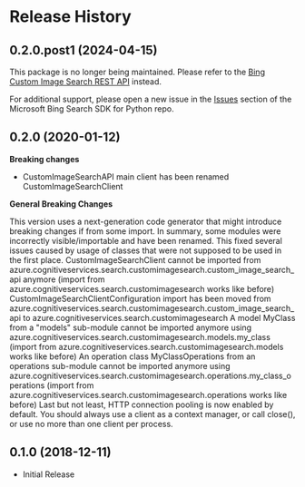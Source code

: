 # Release History

## 0.2.0.post1 (2024-04-15)

This package is no longer being maintained. Please refer to the [Bing Custom Image Search REST API](https://learn.microsoft.com/en-us/bing/search-apis/bing-custom-search/how-to/get-images-from-instance) instead.

For additional support, please open a new issue in the [Issues](https://github.com/microsoft/bing-search-sdk-for-python/issues) section of the Microsoft Bing Search SDK for Python repo.

## 0.2.0 (2020-01-12)

**Breaking changes**

  - CustomImageSearchAPI main client has been renamed
    CustomImageSearchClient

**General Breaking Changes**

This version uses a next-generation code generator that might introduce
breaking changes if from some import. In summary, some modules were
incorrectly visible/importable and have been renamed. This fixed several
issues caused by usage of classes that were not supposed to be used in
the first place. CustomImageSearchClient cannot be imported from
azure.cognitiveservices.search.customimagesearch.custom_image_search_api
anymore (import from azure.cognitiveservices.search.customimagesearch
works like before) CustomImageSearchClientConfiguration import has been
moved from
azure.cognitiveservices.search.customimagesearch.custom_image_search_api
to azure.cognitiveservices.search.customimagesearch A model MyClass from
a "models" sub-module cannot be imported anymore using
azure.cognitiveservices.search.customimagesearch.models.my_class
(import from azure.cognitiveservices.search.customimagesearch.models
works like before) An operation class MyClassOperations from an
operations sub-module cannot be imported anymore using
azure.cognitiveservices.search.customimagesearch.operations.my_class_operations
(import from azure.cognitiveservices.search.customimagesearch.operations
works like before) Last but not least, HTTP connection pooling is now
enabled by default. You should always use a client as a context manager,
or call close(), or use no more than one client per process.

## 0.1.0 (2018-12-11)

  - Initial Release
